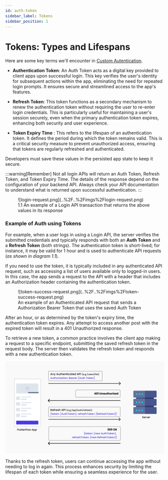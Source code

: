 ```yaml
---
id: auth-token
sidebar_label: Tokens
sidebar_position: 1
---
```


# Tokens: Types and Lifespans

Here are some key terms we'll encounter in [Custom Autentication](custom-auth.md).

- **Authentication Token**: An Auth Token acts as a digital key provided to
  client apps upon successful login. This key verifies the user's identity for subsequent actions
  within the app, eliminating the need for repeated login prompts. It ensures secure and streamlined
  access to the app's features.

- **Refresh Token**: This token functions as a secondary mechanism to renew the
  authentication token without requiring the user to re-enter login credentials. This is
  particularly useful for maintaining a user's session securely, even when the primary
  authentication token expires, enhancing both security and user experience.

- **Token Expiry Time** : This refers to the lifespan of an authentication token.
  It defines the period during which the token remains valid. This is a critical security measure to
  prevent unauthorized access, ensuring that tokens are regularly refreshed and authenticated.

Developers must save these values in the persisted app state to keep it secure.

:::warning[Remember]
Not all login APIs will return an Auth Token, Refresh Token, and Token Expiry Time. The details of
the response depend on the configuration of your backend API. Always check your API documentation to
understand what is returned upon successful authentication.
:::

<figure>
    ![login-request.png](..%2F..%2Fimgs%2Flogin-request.png)
  <figcaption class="centered-caption">1.1 An example of a Login API transaction that 
returns the above values in its response</figcaption>
</figure>

### Example of Auth using Tokens

For example, when a user logs in using a Login API, the server verifies the submitted credentials
and typically responds with both an **Auth Token** and a **Refresh Token** (both strings). The
authentication token is short-lived; for instance, it may be valid for 1 hour and is used to
authenticate API requests (_as shown in diagram 1.1_).

If you need to use the token, it is typically included in any authenticated API request, such as
accessing a list of users available only to logged-in users. In this case, the app sends a request
to the API with a header that includes an Authorization header containing the authentication token.

<figure>
    ![token-success-request.png](..%2F..%2Fimgs%2Ftoken-success-request.png)
  <figcaption class="centered-caption">An example of an Authenticated API request that 
sends a Authorization Bearer Token that uses the saved Auth Token</figcaption>
</figure>

After an hour, or as determined by the token's expiry time, the authentication token expires. Any
attempt to access another post with the expired token will result in a 401 Unauthorized response.

To retrieve a new token, a common practice involves the client app making a request to a specific
endpoint, submitting the saved refresh token in the request body. The server then validates the
refresh token and responds with a new authentication token.

![token-fail-request.png](..%2F..%2Fimgs%2Ftoken-fail-request.png)

Thanks to the refresh token, users can continue accessing the app without needing to log in again.
This process enhances security by limiting the lifespan of each token while ensuring a seamless
experience for the user.

